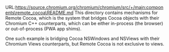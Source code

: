URL:https://source.chromium.org/chromium/chromium/src/+/main:components\remote_cocoa\README.md
This directory contains mechanisms for Remote Cocoa, which is the system that
bridges Cocoa objects with their Chromium C++ counterparts, which can be either
in-process (the browser) or out-of-process (PWA app shims).
 
One such example is bridging Cocoa NSWindows and NSViews with their Chromium
Views counterparts, but Remote Cocoa is not exclusive to views.